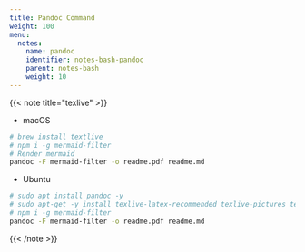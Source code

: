```yaml
---
title: Pandoc Command
weight: 100
menu:
  notes:
    name: pandoc
    identifier: notes-bash-pandoc
    parent: notes-bash
    weight: 10
---
```


{{< note title="texlive" >}}

- macOS

```bash
# brew install textlive
# npm i -g mermaid-filter
# Render mermaid
pandoc -F mermaid-filter -o readme.pdf readme.md
```

- Ubuntu

```bash
# sudo apt install pandoc -y
# sudo apt-get -y install texlive-latex-recommended texlive-pictures texlive-latex-extra texlive-fonts-recommended
# npm i -g mermaid-filter
pandoc -F mermaid-filter -o readme.pdf readme.md
```

{{< /note >}}
